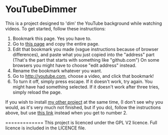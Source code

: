 YouTubeDimmer
=============
This is a project designed to 'dim' the YouTube background while watching videos.
To get started, follow these instructions:  
1. Bookmark this page. Yes you have to.  
2. Go to [this page](https://raw.githubusercontent.com/thislooksfun/YouTubeDimmer/master/BookmarkletScript) and copy the entire page.  
3. Edit that bookmark you made (vague instructions because of browser differences), and paste what you just copied into the "address" part (That's the part that starts with something like "github.com") On some browsers you might have to choose "edit address" instead.  
4. Rename the bookmark whatever you want.  
5. Go to <http://youtube.com>, choose a video, and click that bookmark!  
6. To turn it off, simply press escape. If it doesn't work, try again. You might have had something selected. If it doesn't work after three tries, simply reload the page.  

If you wish to install [my other project](https://github.com/thislooksfun/YouTubeNightMode) at the same time, (I don't see why you would, as it's very much not finished, but if you do), follow the instructions above, but use [this link](https://raw.githubusercontent.com/thislooksfun/YouTubeDimmer/master/DualInstallationBookmarkletScript) instead when you get to number 2.

=============
This project is licenced under the GPL V2 licence. Full licence is included in the LICENCE file.

